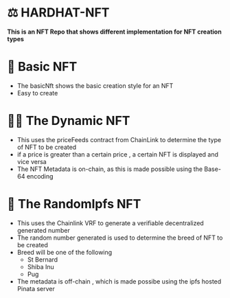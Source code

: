 # ⚖ __HARDHAT-NFT__
  __This is an NFT Repo that shows different implementation for NFT creation types__ 

   <div style="margin-top:30px"></div>


# 📛 __Basic NFT__
  - The basicNft shows the basic creation style for an NFT
  - Easy to create

<div style="margin-top:30px"></div>

# 🕵️‍♀️ __The Dynamic NFT__
   - This uses the priceFeeds contract from ChainLink to determine the type of NFT to be created
   - if a price is greater than a certain price , a certain NFT  is displayed and vice versa
   - The NFT Metadata is on-chain, as this is made possible using the Base-64 encoding

<div style="margin-top:30px"></div>

# 🔗 __The RandomIpfs NFT__
  - This uses the Chainlink VRF  to generate a verifiable decentralized generated number
  - The random number generated is used to determine the breed of NFT to be created
  - Breed will be one of the following
    -  St Bernard
    -  Shiba Inu
    -  Pug
  - The metadata is off-chain , which is made possibe using the ipfs hosted Pinata server

<div style="margin-top:30px"></div>

